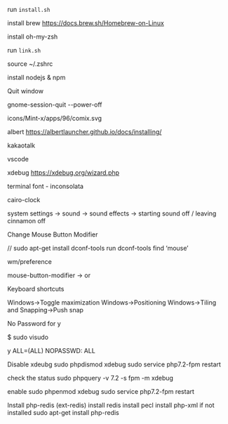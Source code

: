run `install.sh`

install brew
https://docs.brew.sh/Homebrew-on-Linux

install oh-my-zsh

run `link.sh`

source ~/.zshrc

install nodejs & npm

Quit window

gnome-session-quit --power-off

icons/Mint-x/apps/96/comix.svg

albert https://albertlauncher.github.io/docs/installing/

kakaotalk

vscode

xdebug https://xdebug.org/wizard.php

terminal font - inconsolata

cairo-clock

system settings → sound → sound effects → starting sound off / leaving cinnamon off

Change Mouse Button Modifier

// sudo apt-get install dconf-tools
run dconf-tools
find ‘mouse’

wm/preference

mouse-button-modifier -> <super> or <meta>

Keyboard shortcuts

Windows->Toggle maximization
Windows->Positioning
Windows->Tiling and Snapping->Push snap


No Password for y

$ sudo visudo

y ALL=(ALL) NOPASSWD: ALL

Disable xdeubg
sudo phpdismod xdebug 
sudo service php7.2-fpm restart

check the status
sudo phpquery -v 7.2 -s fpm -m xdebug

enable
sudo phpenmod xdebug 
sudo service php7.2-fpm restart


Install php-redis (ext-redis)
install redis
install pecl
install php-xml if not installed
sudo apt-get install php-redis
